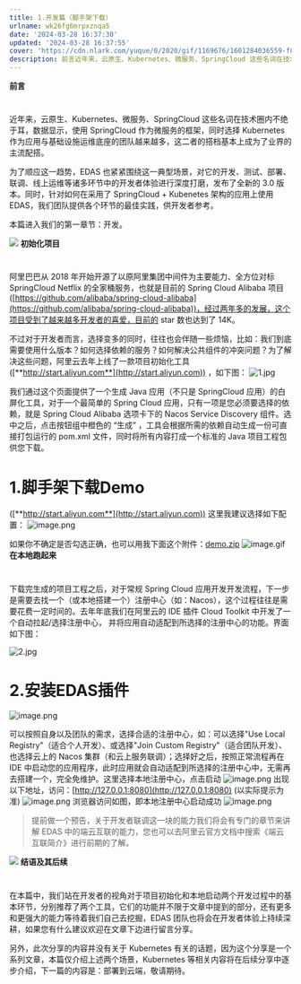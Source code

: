```yaml
---
title: 1.开发篇（脚手架下载）
urlname: wk26fg6mrpxznqa5
date: '2024-03-28 16:37:30'
updated: '2024-03-28 16:37:55'
cover: 'https://cdn.nlark.com/yuque/0/2020/gif/1169676/1601284036559-f86c2b88-6bca-4c25-837c-595e42b80e19.gif'
description: 前言近年来，云原生、Kubernetes、微服务、SpringCloud 这些名词在技术圈内不绝于耳，数据显示，使用 SpringCloud 作为微服务的框架，同时选择 Kubernetes 作为应用与基础设施运维底座的团队越来越多，这二者的搭档基本上成为了业界的主流配搭。为了顺应这一趋势，E...
---
```

**前言**
# 

近年来，云原生、Kubernetes、微服务、SpringCloud 这些名词在技术圈内不绝于耳，数据显示，使用 SpringCloud 作为微服务的框架，同时选择 Kubernetes 作为应用与基础设施运维底座的团队越来越多，这二者的搭档基本上成为了业界的主流配搭。

为了顺应这一趋势，EDAS 也紧紧围绕这一典型场景，对它的开发、测试、部署、联调、线上运维等诸多环节中的开发者体验进行深度打磨，发布了全新的 3.0 版本。同时，针对如何在采用了 SpringCloud + Kubenetes 架构的应用上使用 EDAS，我们团队提供各个环节的最佳实践，供开发者参考。

本篇进入我们的第一章节：开发。

![](https://raw.githubusercontent.com/choodsire666/blog-img/main/277661a671ab9a2c9ce6811abfce6157.gif)
**初始化项目**
# 

阿里巴巴从 2018 年开始开源了以原阿里集团中间件为主要能力、全方位对标 SpringCloud Netflix 的全家桶服务，也就是目前的 Spring Cloud Alibaba 项目([https://github.com/alibaba/spring-cloud-alibaba](https://github.com/alibaba/spring-cloud-alibaba))，经过两年多的发展，这个项目受到了越来越多开发者的喜爱，目前的 star 数也达到了 14K。

不过对于开发者而言，选择变多的同时，往往也会伴随一些烦恼，比如：我们到底需要使用什么版本？如何选择依赖的服务？如何解决公共组件的冲突问题？为了解决这些问题，阿里云去年上线了一款项目初始化工具([**http://start.aliyun.com**](http://start.aliyun.com)) ，如下图：
![1.jpg](https://raw.githubusercontent.com/choodsire666/blog-img/main/254eb581fa3e5298c893ccce3399de62.jpeg)

我们通过这个页面提供了一个生成 Java 应用（不只是 SpringCloud 应用）的白屏化工具，对于一个最简单的 Spring Cloud 应用，只有一项是您必须要选择的依赖，就是 Spring Cloud Alibaba 选项卡下的 Nacos Service Discovery 组件。选中之后，点击按钮组中橙色的 “生成” ，工具会根据所需的依赖自动生成一份可直接打包运行的 pom.xml 文件，同时将所有内容打成一个标准的 Java 项目工程包供您下载。

# 1.脚手架下载Demo

([**http://start.aliyun.com**](http://start.aliyun.com)) 这里我建议选择如下配置：
![image.png](https://raw.githubusercontent.com/choodsire666/blog-img/main/c0565812dae188d492f208c87fced52e.png)


如果你不确定是否勾选正确，也可以用我下面这个附件：[demo.zip](https://www.yuque.com/attachments/yuque/0/2024/zip/29688613/1711615063556-ddc95645-8739-4779-9f92-a2fd0cd7311d.zip?_lake_card=%7B%22src%22%3A%22https%3A%2F%2Fwww.yuque.com%2Fattachments%2Fyuque%2F0%2F2024%2Fzip%2F29688613%2F1711615063556-ddc95645-8739-4779-9f92-a2fd0cd7311d.zip%22%2C%22name%22%3A%22demo.zip%22%2C%22size%22%3A74065%2C%22ext%22%3A%22zip%22%2C%22source%22%3A%22%22%2C%22status%22%3A%22done%22%2C%22download%22%3Atrue%2C%22taskId%22%3A%22u10ffafe9-8944-434f-9034-6deb9b25047%22%2C%22taskType%22%3A%22transfer%22%2C%22type%22%3A%22application%2Fzip%22%2C%22mode%22%3A%22title%22%2C%22id%22%3A%22nuO3b%22%2C%22card%22%3A%22file%22%7D)
![image.gif](https://raw.githubusercontent.com/choodsire666/blog-img/main/3952077c92c68f64c257749a5abffb50.gif)
**在本地跑起来**
# 

下载完生成的项目工程之后，对于常规 Spring Cloud 应用开发开发流程，下一步是需要去找一个（或本地搭建一个）注册中心（如：Nacos），这个过程往往是需要花费一定时间的。去年年底我们在阿里云的 IDE 插件 Cloud Toolkit 中开发了一个自动拉起/选择注册中心， 并将应用自动适配到所选择的注册中心的功能。界面如下图：

![2.jpg](https://raw.githubusercontent.com/choodsire666/blog-img/main/ea60982cc2046c41c9607733c1f630fa.jpeg)
# 2.安装EDAS插件

![image.png](https://raw.githubusercontent.com/choodsire666/blog-img/main/043a8a7ed631d9f28c9d22d6387d1943.png)

可以按照自身以及团队的需求，选择合适的注册中心，如：可以选择"Use Local Registry"（适合个人开发）、或选择"Join Custom Registry"（适合团队开发）、也选择云上的 Nacos 集群（和云上服务联调）；选择好之后，按照正常流程再在 IDE 中启动您的应用程序，此时应用就会自动适配到所选择的注册中心中，无需再去搭建一个，完全免维护。这里选择本地注册中心，点击启动
![image.png](https://raw.githubusercontent.com/choodsire666/blog-img/main/e9831f485b51574c2f3089eeec0842e0.png)
出现以下地址，访问：[http://127.0.0.1:8080](http://127.0.0.1:8080)  (以实际提示为准)
![image.png](https://raw.githubusercontent.com/choodsire666/blog-img/main/e5aff1ebf7bd019cd515531ec316831b.png)
浏览器访问如图，即本地注册中心启动成功
![image.png](https://raw.githubusercontent.com/choodsire666/blog-img/main/2660bde521d90d2c9313e05b2a3622d7.png)

> 提前做一个预告，关于开发者联调这一块的能力我们将会有专门的章节来讲解 EDAS 中的端云互联的能力，您也可以去阿里云官方文档中搜索《端云互联简介》进行前期的了解。


![](https://raw.githubusercontent.com/choodsire666/blog-img/main/b131bcc7e7ae9d7e93937ce71fdde2a1.gif)
**结语及其后续**
# 

在本篇中，我们站在开发者的视角对于项目初始化和本地启动两个开发过程中的基本环节，分别推荐了两个工具，它们的功能并不限于文章中提到的部分，还有更多和更强大的能力等待着我们自己去挖掘，EDAS 团队也将会在开发者体验上持续深耕，如果您有什么建议欢迎在文章下边进行留言分享。

另外，此次分享的内容并没有关于 Kubernetes 有关的话题，因为这个分享是一个系列文章，本篇仅介绍上述两个场景，Kubernetes 等相关内容将在后续分享中逐步介绍，下一篇的内容是：部署到云端，敬请期待。
